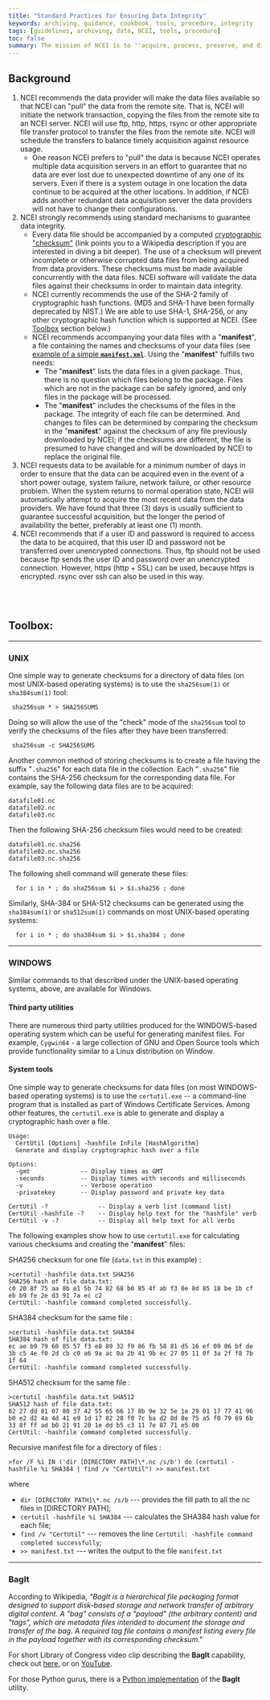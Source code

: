 ```yaml
---
title: "Standard Practices for Ensuring Data Integrity"
keywords: archiving, guidance, cookbook, tools, procedure, integrity
tags: [guidelines, archiving, data, NCEI, tools, procedure]
toc: false
summary: The mission of NCEI is to ''acquire, process, preserve, and disseminate oceanographic data.'' Thus, the acquisition of data from data providers is an important part of the NCEI mission. In order to maintain the integrity and to guarantee availability of the data that NCEI acquires, as well as to ensure the security of both NCEI and remote computer systems, NCEI has a few recommendations for standard practice for data acquisition.
---
```



## Background

 1. NCEI recommends the data provider will make the data files available so that NCEI can "pull" the data from the remote site. That is, NCEI will initiate the network transaction, copying the files from the remote site to an NCEI server. NCEI will use ftp, http, https, rsync or other appropriate file transfer protocol to transfer the files from the remote site. NCEI will schedule the transfers to balance timely acquisition against resource usage.
    * One reason NCEI prefers to "pull" the data is because NCEI operates multiple data acquisition servers in an effort to guarantee that no data are ever lost due to unexpected downtime of any one of its servers. Even if there is a system outage in one location the data continue to be acquired at the other locations. In addition, if NCEI adds another redundant data acquisition server the data providers will not have to change their configurations.
2. NCEI strongly recommends using standard mechanisms to guarantee data integrity.
    * Every data file should be accompanied by a computed [cryptographic "checksum"](https://en.wikipedia.org/wiki/Cryptographic_hash_function) (link points you to a Wikipedia description if you are interested in diving a bit deeper). The use of a checksum will prevent incomplete or otherwise corrupted data files from being acquired from data providers. These checksums must be made available concurrently with the data files. NCEI software will validate the data files against their checksums in order to maintain data integrity.
    * NCEI currently recommends the use of the SHA-2 family of cryptographic hash functions. (MD5 and SHA-1 have been formally deprecated by NIST.) We are able to use SHA-1, SHA-256, or any other cryptographic hash function which is supported at NCEI. (See [Toolbox](./practices.html#unix) section below.)
    * NCEI recommends accompanying your data files with a "**manifest**", a file containing the names and checksums of your data files (see [example of a simple **`manifest.xml`**](./SubmissionManifest-simple.xml). Using the "**manifest**" fulfills two needs:
       - The "**manifest**" lists the data files in a given package. Thus, there is no question which files belong to the package. Files which are not in the package can be safely ignored, and only files in the package will be processed.
       - The "**manifest**" includes the checksums of the files in the package. The integrity of each file can be determined. And changes to files can be determined by comparing the checksum in the "**manifest**" against the checksum of any file previously downloaded by NCEI; if the checksums are different, the file is presumed to have changed and will be downloaded by NCEI to replace the original file.
 3. NCEI requests data to be available for a minimum number of days in order to ensure that the data can be acquired even in the event of a short power outage, system failure, network failure, or other resource problem. When the system returns to normal operation state, NCEI will automatically attempt to acquire the most recent data from the data providers. We have found that three (3) days is usually sufficient to guarantee successful acquisition, but the longer the period of availability the better, preferably at least one (1) month.
 4. NCEI recommends that if a user ID and password is required to access the data to be acquired, that this user ID and password not be transferred over unencrypted connections. Thus, ftp should not be used because ftp sends the user ID and password over an unencrypted connection. However, https (http + SSL) can be used, because https is encrypted. rsync over ssh can also be used in this way.
<br>
<br>


## Toolbox:
--------------------------------------------------------------------------------------------------------------
### UNIX

One simple way to generate checksums for a directory of data files (on most UNIX-based operating systems) is to use the `sha256sum(1)` or `sha384sum(1)` tool:

     sha256sum * > SHA256SUMS

Doing so will allow the use of the "check" mode of the `sha256sum` tool to verify the checksums of the files after they have been transferred:

     sha256sum -c SHA256SUMS

Another common method of storing checksums is to create a file having the suffix "`.sha256`" for each data file in the collection. Each "`.sha256`" file contains the SHA-256 checksum for the corresponding data file. For example, say the following data files are to be acquired:

```
datafile01.nc
datafile02.nc
datafile03.nc
```

Then the following SHA-256 checksum files would need to be created:

```
datafile01.nc.sha256
datafile02.nc.sha256
datafile03.nc.sha256
```

The following shell command will generate these files:

      for i in * ; do sha256sum $i > $i.sha256 ; done

Similarly, SHA-384 or SHA-512 checksums can be generated using the `sha384sum(1)` or `sha512sum(1)` commands on most UNIX-based operating systems:

      for i in * ; do sha384sum $i > $i.sha384 ; done

-----------------------------------------------------------------------------------------------------------------

### WINDOWS

Similar commands to that described under the UNIX-based operating systems, above, are available for Windows.

#### Third party utilities

There are numerous third party utilities produced for the WINDOWS-based operating system which can be useful for generating manifest files. For example, `Cygwin64` - a large collection of GNU and Open Source tools which provide functionality similar to a Linux distribution on Window.

#### System tools

One simple way to generate checksums for data files (on most WINDOWS-based operating systems) is to use the `certutil.exe` -- a command-line program that is installed as part of Windows Certificate Services. Among other features, the `certutil.exe` is able to generate and display a cryptographic hash over a file.

```
Usage:
  CertUtil [Options] -hashfile InFile [HashAlgorithm]
  Generate and display cryptographic hash over a file

Options:
  -gmt              -- Display times as GMT
  -seconds          -- Display times with seconds and milliseconds
  -v                -- Verbose operation
  -privatekey       -- Display password and private key data

CertUtil -?              -- Display a verb list (command list)
CertUtil -hashfile -?    -- Display help text for the "hashfile" verb
CertUtil -v -?           -- Display all help text for all verbs
```

The following examples show how to use `certutil.exe` for calculating various checksums and creating  the "**manifest**" files:

SHA256 checksum for one file (`data.txt` in this example)
:
```
>certutil -hashfile data.txt SHA256
SHA256 hash of file data.txt:
c0 20 8f 75 aa 8b e1 5b 74 82 68 b0 85 4f ab f3 0e 8d 85 18 be 1b cf eb b9 fe 2e d3 91 7a ec c2
CertUtil: -hashfile command completed successfully.
```

SHA384 checksum for the same file
:
```
>certutil -hashfile data.txt SHA384
SHA384 hash of file data.txt:
ec ae b9 79 60 85 57 f3 e8 89 32 f9 86 fb 58 81 d5 16 ef 09 06 bf de 3b c5 4e f0 2d cb c0 a6 9a ac 0a 2b 41 9b ec 27 05 11 0f 3a 2f f8 7b 1f 64
CertUtil: -hashfile command completed successfully.
```


SHA512 checksum for the same file
:
```
>certutil -hashfile data.txt SHA512
SHA512 hash of file data.txt:
82 27 dd 81 07 80 37 42 55 65 66 17 8b 9e 32 5e 1e 29 01 17 77 41 96 b0 e2 d2 4a 4d 41 e9 1d 17 82 28 f0 7c ba d2 8d 8e 75 a5 f0 79 69 6b 33 8f ff ad b0 21 91 20 1e dd b5 c3 11 7e 87 71 e5 00
CertUtil: -hashfile command completed successfully.
```

Recursive manifest file for a directory of files
:
```
>for /F %i IN ('dir [DIRECTORY PATH]\*.nc /s/b') do (certutil -hashfile %i SHA384 | find /v "CertUtil") >> manifest.txt
```
where
   * `dir [DIRECTORY PATH]\*.nc /s/b` ---	 provides the fill path to all the nc files in [DIRECTORY PATH];
   * `certutil -hashfile %i SHA384` --- calculates the SHA384 hash value for each file;
   * `find /v "CertUtil"` --- removes the line `CertUtil: -hashfile command completed successfully`;
   * `>> manifest.txt` --- writes the output to the file `manifest.txt`

-----------------------------------------------------------------------------------------------------------------

### BagIt

According to Wikipedia, _"BagIt is a hierarchical file packaging format designed to support disk-based storage and network transfer of arbitrary digital content. A "bag" consists of a "payload" (the arbitrary content) and "tags", which are metadata files intended to document the storage and transfer of the bag. A required tag file contains a manifest listing every file in the payload together with its corresponding checksum."_

For short Library of Congress video clip describing the **BagIt** capability, check out [here](http://www.digitalpreservation.gov/multimedia/videos/bagit0609.html), or on [YouTube](https://youtu.be/l3p3ao_JSfo).

For those Python gurus, there is a [Python implementation](https://github.com/LibraryOfCongress/bagit-python) of the **BagIt** utility.
